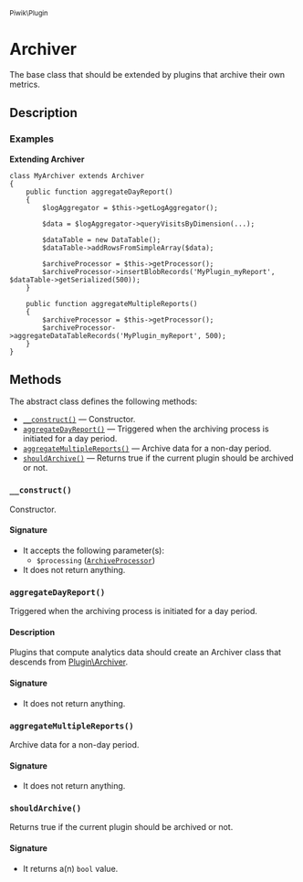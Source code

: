 <small>Piwik\Plugin</small>

Archiver
========

The base class that should be extended by plugins that archive their own metrics.

Description
-----------

### Examples

**Extending Archiver**

    class MyArchiver extends Archiver
    {
        public function aggregateDayReport()
        {
            $logAggregator = $this->getLogAggregator();
            
            $data = $logAggregator->queryVisitsByDimension(...);
            
            $dataTable = new DataTable();
            $dataTable->addRowsFromSimpleArray($data);

            $archiveProcessor = $this->getProcessor();
            $archiveProcessor->insertBlobRecords('MyPlugin_myReport', $dataTable->getSerialized(500));
        }
        
        public function aggregateMultipleReports()
        {
            $archiveProcessor = $this->getProcessor();
            $archiveProcessor->aggregateDataTableRecords('MyPlugin_myReport', 500);
        }
    }


Methods
-------

The abstract class defines the following methods:

- [`__construct()`](#__construct) &mdash; Constructor.
- [`aggregateDayReport()`](#aggregatedayreport) &mdash; Triggered when the archiving process is initiated for a day period.
- [`aggregateMultipleReports()`](#aggregatemultiplereports) &mdash; Archive data for a non-day period.
- [`shouldArchive()`](#shouldarchive) &mdash; Returns true if the current plugin should be archived or not.

<a name="__construct" id="__construct"></a>
### `__construct()`

Constructor.

#### Signature

- It accepts the following parameter(s):
    - `$processing` ([`ArchiveProcessor`](../../Piwik/ArchiveProcessor.md))
- It does not return anything.

<a name="aggregatedayreport" id="aggregatedayreport"></a>
### `aggregateDayReport()`

Triggered when the archiving process is initiated for a day period.

#### Description

Plugins that compute analytics data should create an Archiver class that descends from [Plugin\Archiver](#).

#### Signature

- It does not return anything.

<a name="aggregatemultiplereports" id="aggregatemultiplereports"></a>
### `aggregateMultipleReports()`

Archive data for a non-day period.

#### Signature

- It does not return anything.

<a name="shouldarchive" id="shouldarchive"></a>
### `shouldArchive()`

Returns true if the current plugin should be archived or not.

#### Signature

- It returns a(n) `bool` value.

